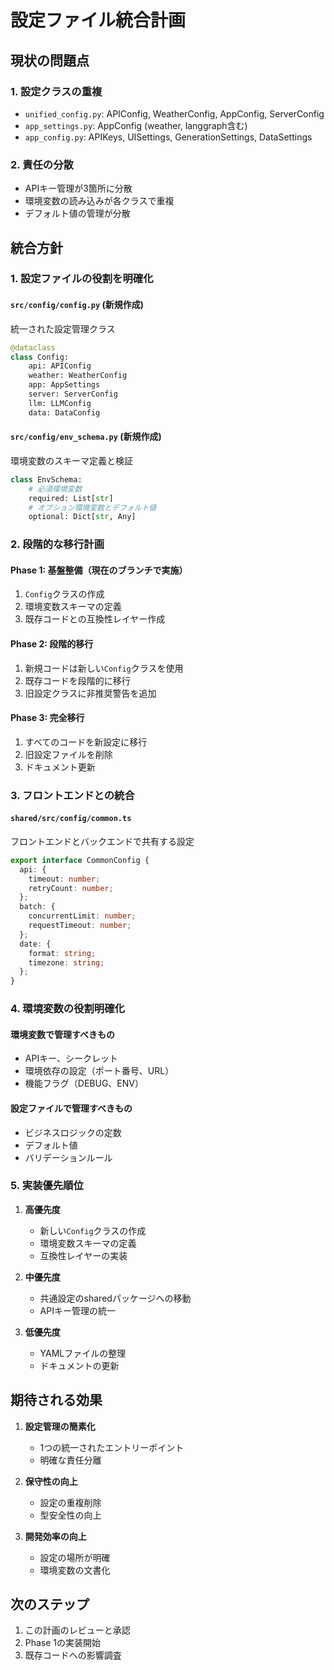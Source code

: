 # 設定ファイル統合計画

## 現状の問題点

### 1. 設定クラスの重複
- `unified_config.py`: APIConfig, WeatherConfig, AppConfig, ServerConfig
- `app_settings.py`: AppConfig (weather, langgraph含む)
- `app_config.py`: APIKeys, UISettings, GenerationSettings, DataSettings

### 2. 責任の分散
- APIキー管理が3箇所に分散
- 環境変数の読み込みが各クラスで重複
- デフォルト値の管理が分散

## 統合方針

### 1. 設定ファイルの役割を明確化

#### `src/config/config.py` (新規作成)
統一された設定管理クラス
```python
@dataclass
class Config:
    api: APIConfig
    weather: WeatherConfig
    app: AppSettings
    server: ServerConfig
    llm: LLMConfig
    data: DataConfig
```

#### `src/config/env_schema.py` (新規作成)
環境変数のスキーマ定義と検証
```python
class EnvSchema:
    # 必須環境変数
    required: List[str]
    # オプション環境変数とデフォルト値
    optional: Dict[str, Any]
```

### 2. 段階的な移行計画

#### Phase 1: 基盤整備（現在のブランチで実施）
1. `Config`クラスの作成
2. 環境変数スキーマの定義
3. 既存コードとの互換性レイヤー作成

#### Phase 2: 段階的移行
1. 新規コードは新しい`Config`クラスを使用
2. 既存コードを段階的に移行
3. 旧設定クラスに非推奨警告を追加

#### Phase 3: 完全移行
1. すべてのコードを新設定に移行
2. 旧設定ファイルを削除
3. ドキュメント更新

### 3. フロントエンドとの統合

#### `shared/src/config/common.ts`
フロントエンドとバックエンドで共有する設定
```typescript
export interface CommonConfig {
  api: {
    timeout: number;
    retryCount: number;
  };
  batch: {
    concurrentLimit: number;
    requestTimeout: number;
  };
  date: {
    format: string;
    timezone: string;
  };
}
```

### 4. 環境変数の役割明確化

#### 環境変数で管理すべきもの
- APIキー、シークレット
- 環境依存の設定（ポート番号、URL）
- 機能フラグ（DEBUG、ENV）

#### 設定ファイルで管理すべきもの
- ビジネスロジックの定数
- デフォルト値
- バリデーションルール

### 5. 実装優先順位

1. **高優先度**
   - 新しい`Config`クラスの作成
   - 環境変数スキーマの定義
   - 互換性レイヤーの実装

2. **中優先度**
   - 共通設定のsharedパッケージへの移動
   - APIキー管理の統一

3. **低優先度**
   - YAMLファイルの整理
   - ドキュメントの更新

## 期待される効果

1. **設定管理の簡素化**
   - 1つの統一されたエントリーポイント
   - 明確な責任分離

2. **保守性の向上**
   - 設定の重複削除
   - 型安全性の向上

3. **開発効率の向上**
   - 設定の場所が明確
   - 環境変数の文書化

## 次のステップ

1. この計画のレビューと承認
2. Phase 1の実装開始
3. 既存コードへの影響調査